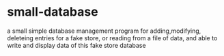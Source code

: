 # small-database
a small simple database management program for adding,modifying, deleteing entries for a fake store, or reading from a file of data, and able to write and display data of this fake store database
